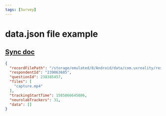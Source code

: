```yaml
---
tags: [Survey]
---
```


# data.json file example

## [Sync doc](../../../docs/screens/sync.md)
```json
{
  "recordFilePath": "/storage/emulated/0/Android/data/com.uxreality/respData/screen/239063685/238385457/capture.mp4",
  "respondentId": "239063685",
  "questionId": 238385457,
  "files": [
    "capture.mp4"
  ],
  "trackingStartTime": 1585066645086,
  "neurolabTrackers": 31,
  "data": []
}
```